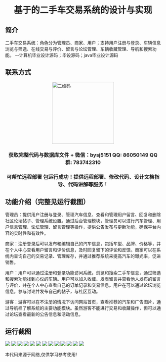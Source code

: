 <p><h1 align="center">基于的二手车交易系统的设计与实现</h1></p>

## 简介
二手车交易系统：角色分为管理员、商家、用户；支持用户注册与登录、车辆信息浏览与筛选、在线交易与评价、留言与论坛管理、车辆收藏管理、导航和搜索功能。    --计算机毕业设计源码；毕设源码；java毕业设计源码


## 联系方式
<img src="https://bs-1329754181.cos.ap-shanghai.myqcloud.com/wx.jpg" alt="二维码" style="display: block; margin: 0 auto;" width="200px">
<p><h3 align="center">获取完整代码与数据库文件 + 微信：bysj5151 QQ: 86050149 QQ群: 783742310</h3></p>
<p><h3 align="center">可帮忙远程部署 包运行成功！提供远程部署、修改代码、设计文档指导、代码讲解等服务！</h3></p>

## 功能介绍（完整见运行截图）
管理员：提供用户注册与登录、管理汽车信息、查看和管理用户留言、回复和删除社区论坛帖子、管理系统设置。通过后台管理模块，管理员可以进行汽车管理、用户信息管理、论坛管理、留言管理等操作，提供公告发布与更新功能，确保平台内容的实时性和有效性。

商家：注册登录后可以发布和编辑自己的汽车信息，包括车型、品牌、价格等，并在个人中心查看用户留言和评价信息，及时回复留下的评论和反馈。商家可以在系统内查询自己的交易记录、管理库存，并通过推荐系统来提高汽车的曝光率，促进销售。

用户：用户可以通过注册和登录功能访问系统，浏览和搜索二手车信息，通过筛选和搜索功能找到心仪的车辆。用户可以加入收藏、发表留言并查看他人发布的留言与评价，并在个人中心查看自己的订单记录和交易信息。用户在可以通过论坛浏览信息，参与讨论并发布自己的帖子，与社区互动。

游客：游客可以在不注册的情况下访问网站首页，查看推荐的汽车和广告图片，通过导航栏了解系统的主要功能模块。虽然游客不能进行交易和收藏操作，但可以通过论坛查看最新的公告信息和活动信息。


## 运行截图
![](https://bs-1329754181.cos.ap-shanghai.myqcloud.com/spring/UsedCarTradingSystemDesignAndImplementation/img/001.jpg)
![](https://bs-1329754181.cos.ap-shanghai.myqcloud.com/spring/UsedCarTradingSystemDesignAndImplementation/img/002.jpg)
![](https://bs-1329754181.cos.ap-shanghai.myqcloud.com/spring/UsedCarTradingSystemDesignAndImplementation/img/003.jpg)
![](https://bs-1329754181.cos.ap-shanghai.myqcloud.com/spring/UsedCarTradingSystemDesignAndImplementation/img/004.jpg)
![](https://bs-1329754181.cos.ap-shanghai.myqcloud.com/spring/UsedCarTradingSystemDesignAndImplementation/img/005.jpg)
![](https://bs-1329754181.cos.ap-shanghai.myqcloud.com/spring/UsedCarTradingSystemDesignAndImplementation/img/006.jpg)
![](https://bs-1329754181.cos.ap-shanghai.myqcloud.com/spring/UsedCarTradingSystemDesignAndImplementation/img/007.jpg)
![](https://bs-1329754181.cos.ap-shanghai.myqcloud.com/spring/UsedCarTradingSystemDesignAndImplementation/img/008.jpg)
![](https://bs-1329754181.cos.ap-shanghai.myqcloud.com/spring/UsedCarTradingSystemDesignAndImplementation/img/009.jpg)
![](https://bs-1329754181.cos.ap-shanghai.myqcloud.com/spring/UsedCarTradingSystemDesignAndImplementation/img/010.jpg)
![](https://bs-1329754181.cos.ap-shanghai.myqcloud.com/spring/UsedCarTradingSystemDesignAndImplementation/img/011.jpg)
![](https://bs-1329754181.cos.ap-shanghai.myqcloud.com/spring/UsedCarTradingSystemDesignAndImplementation/img/012.jpg)
![](https://bs-1329754181.cos.ap-shanghai.myqcloud.com/spring/UsedCarTradingSystemDesignAndImplementation/img/013.jpg)

<p>本代码来源于网络,仅供学习参考使用!</p>
